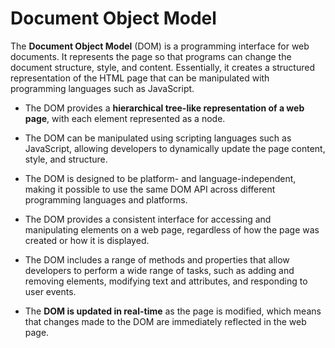 # Document Object Model

The **Document Object Model** (DOM) is a programming interface for web documents. It represents the page so that programs can change the document structure, style, and content. Essentially, it creates a structured representation of the HTML page that can be manipulated with programming languages such as JavaScript.

- The DOM provides a **hierarchical tree-like representation of a web page**, with each element represented as a node.

- The DOM can be manipulated using scripting languages such as JavaScript, allowing developers to dynamically update the page content, style, and structure.

- The DOM is designed to be platform- and language-independent, making it possible to use the same DOM API across different programming languages and platforms.

- The DOM provides a consistent interface for accessing and manipulating elements on a web page, regardless of how the page was created or how it is displayed.

- The DOM includes a range of methods and properties that allow developers to perform a wide range of tasks, such as adding and removing elements, modifying text and attributes, and responding to user events.

- The **DOM is updated in real-time** as the page is modified, which means that changes made to the DOM are immediately reflected in the web page.